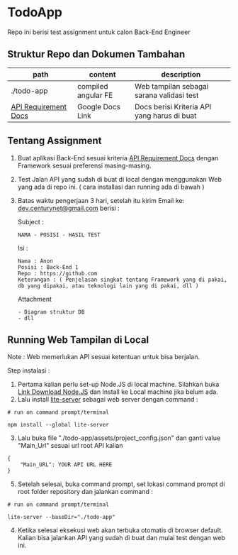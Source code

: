 # TodoApp

Repo ini berisi test assignment untuk calon Back-End Engineer

## Struktur Repo dan Dokumen Tambahan

| path                                                                                                                     | content             | description                                 |
| ------------------------------------------------------------------------------------------------------------------------ | ------------------- | ------------------------------------------- |
| ./todo-app                                                                                                               | compiled angular FE | Web tampilan sebagai sarana validasi test   |
| [API Requirement Docs](https://docs.google.com/document/d/1HD9JKbH0g4XKj3wChmH9O6o-qv3bqeaLGLLjyB8glm8/edit?usp=sharing) | Google Docs Link    | Docs berisi Kriteria API yang harus di buat |

## Tentang Assignment

1. Buat aplikasi Back-End sesuai kriteria [API Requirement Docs](https://docs.google.com/document/d/1HD9JKbH0g4XKj3wChmH9O6o-qv3bqeaLGLLjyB8glm8/edit?usp=sharing) dengan Framework sesuai preferensi masing-masing.
2. Test Jalan API yang sudah di buat di local dengan menggunakan Web yang ada di repo ini. ( cara installasi dan running ada di bawah )
3. Batas waktu pengerjaan 3 hari, setelah itu kirim Email ke: dev.centurynet@gmail.com berisi :

   Subject :

   ```
   NAMA - POSISI - HASIL TEST
   ```

   Isi :

   ```
   Nama : Anon
   Posisi : Back-End 1
   Repo : https://github.com
   Keterangan : ( Penjelasan singkat tentang Framework yang di pakai, db yang dipakai, atau teknologi lain yang di pakai, dll )

   ```

   Attachment

   ```
   - Diagram struktur DB
   - dll
   ```

## Running Web Tampilan di Local

Note : Web memerlukan API sesuai ketentuan untuk bisa berjalan.

Step instalasi :

1. Pertama kalian perlu set-up Node.JS di local machine. Silahkan buka [Link Download Node.JS](https://nodejs.org/en/download/) dan Install ke Local machine jika belum ada.
2. Lalu install [lite-server](https://github.com/johnpapa/lite-server) sebagai web server dengan command :

```
# run on command prompt/terminal

npm install --global lite-server
```

3. Lalu buka file "./todo-app/assets/project_config.json" dan ganti value "Main_Url" sesuai url root API kalian

```
{
    "Main_URL": YOUR API URL HERE
}
```

5. Setelah selesai, buka command prompt, set lokasi command prompt di root folder repository dan jalankan command :

```
# run on command prompt/terminal

lite-server --baseDir="./todo-app"
```

4. Ketika selesai eksekusi web akan terbuka otomatis di browser default. Kalian bisa jalankan API yang sudah di buat dan mulai test dengan web ini.
